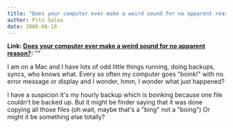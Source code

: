 ```yaml
---
title: "Does your computer ever make a weird sound for no apparent reason?"
author: Pito Salas
date: 2008-06-18
---
```


**Link: [Does your computer ever make a weird sound for no apparent reason?](None):** ""



I am on a Mac and I have lots of odd little things running, doing backups,
syncs, who knows what. Every so often my computer goes "boink!" with no error
message or display and I wonder, hmm, I wonder what just happened?

I have a suspicion it's my hourly backup which is boinking because one file
couldn't be backed up. But it might be finder saying that it was done copying
all those files (oh wait, maybe that's a "bing" not a "boing") Or might it be
something else totally?


